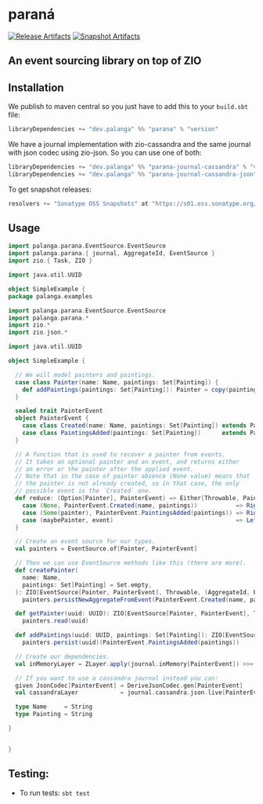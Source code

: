 paraná
======

[![Release Artifacts][Badge-SonatypeReleases]][Link-SonatypeReleases]
[![Snapshot Artifacts][Badge-SonatypeSnapshots]][Link-SonatypeSnapshots]

[Link-SonatypeReleases]: https://s01.oss.sonatype.org/content/repositories/releases/io/github/palanga/parana_3/ "Sonatype Releases"
[Badge-SonatypeReleases]: https://img.shields.io/nexus/r/https/s01.oss.sonatype.org/io.github.palanga/parana_3.svg "Sonatype Releases"
[Link-SonatypeSnapshots]: https://s01.oss.sonatype.org/content/repositories/snapshots/io/github/palanga/parana_3/ "Sonatype Snapshots"
[Badge-SonatypeSnapshots]: https://img.shields.io/nexus/s/https/s01.oss.sonatype.org/io.github.palanga/parana_3.svg "Sonatype Snapshots"

An event sourcing library on top of ZIO
---------------------------------------

Installation
------------

We publish to maven central so you just have to add this to your `build.sbt` file:

```sbt
libraryDependencies += "dev.palanga" %% "parana" % "version"
```

We have a journal implementation with zio-cassandra and the same journal with json codec using zio-json.
So you can use one of both:

```sbt
libraryDependencies += "dev.palanga" %% "parana-journal-cassandra" % "version"
libraryDependencies += "dev.palanga" %% "parana-journal-cassandra-json" % "version"
```

To get snapshot releases:

```sbt
resolvers += "Sonatype OSS Snapshots" at "https://s01.oss.sonatype.org/content/repositories/snapshots",
```

Usage
-----

```scala
import palanga.parana.EventSource.EventSource
import palanga.parana.{ journal, AggregateId, EventSource }
import zio.{ Task, ZIO }

import java.util.UUID

object SimpleExample {
package palanga.examples

import palanga.parana.EventSource.EventSource
import palanga.parana.*
import zio.*
import zio.json.*

import java.util.UUID

object SimpleExample {

  // We will model painters and paintings.
  case class Painter(name: Name, paintings: Set[Painting]) {
    def addPaintings(paintings: Set[Painting]): Painter = copy(paintings = this.paintings ++ paintings)
  }

  sealed trait PainterEvent
  object PainterEvent {
    case class Created(name: Name, paintings: Set[Painting]) extends PainterEvent
    case class PaintingsAdded(paintings: Set[Painting])      extends PainterEvent
  }

  // A function that is used to recover a painter from events.
  // It takes an optional painter and an event, and returns either
  // an error or the painter after the applied event.
  // Note that in the case of painter absence (None value) means that
  // the painter is not already created, so in that case, the only
  // possible event is the `Created` one.
  def reduce: (Option[Painter], PainterEvent) => Either[Throwable, Painter] = {
    case (None, PainterEvent.Created(name, paintings))           => Right(Painter(name, paintings))
    case (Some(painter), PainterEvent.PaintingsAdded(paintings)) => Right(painter.addPaintings(paintings))
    case (maybePainter, event)                                   => Left(new Exception(s"$maybePainter $event"))
  }

  // Create an event source for our types.
  val painters = EventSource.of[Painter, PainterEvent]

  // Then we can use EventSource methods like this (there are more).
  def createPainter(
    name: Name,
    paintings: Set[Painting] = Set.empty,
  ): ZIO[EventSource[Painter, PainterEvent], Throwable, (AggregateId, Painter)] =
    painters.persistNewAggregateFromEvent(PainterEvent.Created(name, paintings))

  def getPainter(uuid: UUID): ZIO[EventSource[Painter, PainterEvent], Throwable, Painter] =
    painters.read(uuid)

  def addPaintings(uuid: UUID, paintings: Set[Painting]): ZIO[EventSource[Painter, PainterEvent], Throwable, Painter] =
    painters.persist(uuid)(PainterEvent.PaintingsAdded(paintings))

  // Create our dependencies.
  val inMemoryLayer = ZLayer.apply(journal.inMemory[PainterEvent]) >>> EventSource.live(reduce)

  // If you want to use a cassandra journal instead you can:
  given JsonCodec[PainterEvent] = DeriveJsonCodec.gen[PainterEvent]
  val cassandraLayer            = journal.cassandra.json.live[PainterEvent] >>> EventSource.live(reduce)

  type Name     = String
  type Painting = String

}


}

```

Testing:
--------

* To run tests: `sbt test`
